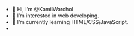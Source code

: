 - 👋 Hi, I’m @KamilWarchol
- 👀 I’m interested in web developing.
- 🌱 I’m currently learning HTML/CSS/JavaScript.
- 
<!---
KamilWarchol/KamilWarchol is a ✨ special ✨ repository because its `README.md` (this file) appears on your GitHub profile.
You can click the Preview link to take a look at your changes.
--->

